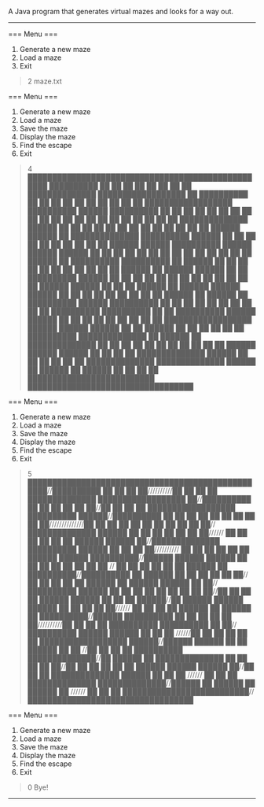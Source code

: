 A Java program that generates virtual mazes and looks for a way out.


 --------------------------------------------------------------------------------------------------------
 === Menu ===
1. Generate a new maze
2. Load a maze
0. Exit
>2
>maze.txt

=== Menu ===
1. Generate a new maze
2. Load a maze
3. Save the maze
4. Display the maze
5. Find the escape
0. Exit
>4
██████████████████████████████████████████████████  ██████████
██      ██                          ██  ██          ██  ██  ██
██  ██████████████  ██████████████████  ██  ██████████  ██  ██
██  ██                          ██      ██  ██          ██  ██
██  ██████████████████  ██████████  ██████  ██████████  ██  ██
██  ██  ██  ██  ██  ██  ██  ██              ██  ██          ██
██  ██  ██  ██  ██  ██  ██  ██  ██████████████  ██████  ██  ██
██  ██  ██          ██  ██              ██      ██      ██  ██
██  ██  ██████  ██████  ██  ██████████████  ██████████  ██████
██  ██      ██          ██              ██      ██      ██  ██
██  ██  ██████  ██████  ██████████  ██████  ██████  ██████  ██
██  ██  ██  ██  ██  ██  ██                  ██          ██  ██
██  ██  ██  ██████  ██  ██████████  ██████████  ██  ██████  ██
██              ██  ██      ██  ██          ██  ██  ██  ██  ██
██████  ██  ██████  ██████  ██  ██  ██████████  ██████  ██  ██
██      ██  ██  ██  ██  ██      ██  ██      ██  ██          ██
██████  ██████  ██  ██  ██  ██████  ██  ██████  ██████  ██████
██          ██  ██      ██      ██          ██          ██  ██
██  ██████  ██  ██████  ██  ██████████  ██████  ██████████  ██
██  ██      ██          ██  ██          ██      ██      ██  ██
██████████  ██████████  ██  ██  ██████████  ██████  ██████  ██
██                  ██          ██  ██      ██  ██      ██  ██
██████████████████  ██████  ██████  ██████  ██  ██  ██████  ██
██                          ██      ██  ██                  ██
██████████  ██████████████  ██  ██████  ██  ██████████████  ██
██          ██  ██      ██  ██  ██  ██              ██  ██  ██
██████  ██████  ██████  ██  ██  ██  ██  ██████████████  ██████
██      ██      ██                      ██  ██              ██
██████████████  ██████████████  ██████  ██  ██████  ██  ██████
██                                  ██              ██      ██
██████████████████████████  ██████████████████████████████████

=== Menu ===
1. Generate a new maze
2. Load a maze
3. Save the maze
4. Display the maze
5. Find the escape
0. Exit
>5
██████████████████████████████████████████████████//██████████
██      ██                          ██  ██//////////██  ██  ██
██  ██████████████  ██████████████████  ██//██████████  ██  ██
██  ██                          ██      ██//██          ██  ██
██  ██████████████████  ██████████  ██████//██████████  ██  ██
██  ██  ██  ██  ██  ██  ██  ██//////////////██  ██          ██
██  ██  ██  ██  ██  ██  ██  ██//██████████████  ██████  ██  ██
██  ██  ██          ██  ██//////        ██      ██      ██  ██
██  ██  ██████  ██████  ██//██████████████  ██████████  ██████
██  ██      ██          ██//////////    ██      ██      ██  ██
██  ██  ██████  ██████  ██████████//██████  ██████  ██████  ██
██  ██  ██  ██  ██  ██  ██        //        ██          ██  ██
██  ██  ██  ██████  ██  ██████████//██████████  ██  ██████  ██
██              ██  ██      ██  ██//        ██  ██  ██  ██  ██
██████  ██  ██████  ██████  ██  ██//██████████  ██████  ██  ██
██      ██  ██  ██  ██  ██      ██//██      ██  ██          ██
██████  ██████  ██  ██  ██  ██████//██  ██████  ██████  ██████
██          ██  ██      ██      ██//////    ██          ██  ██
██  ██████  ██  ██████  ██  ██████████//██████  ██████████  ██
██  ██      ██          ██  ██//////////██      ██      ██  ██
██████████  ██████████  ██  ██//██████████  ██████  ██████  ██
██                  ██    //////██  ██      ██  ██      ██  ██
██████████████████  ██████//██████  ██████  ██  ██  ██████  ██
██                        //██      ██  ██                  ██
██████████  ██████████████//██  ██████  ██  ██████████████  ██
██          ██  ██      ██//██  ██  ██              ██  ██  ██
██████  ██████  ██████  ██//██  ██  ██  ██████████████  ██████
██      ██      ██        //////        ██  ██              ██
██████████████  ██████████████//██████  ██  ██████  ██  ██████
██                        //////    ██              ██      ██
██████████████████████████//██████████████████████████████████

=== Menu ===
1. Generate a new maze
2. Load a maze
3. Save the maze
4. Display the maze
5. Find the escape
0. Exit
>0
Bye!
--------------------------------------------------------------------------------------------------------------------